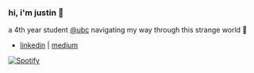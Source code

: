 ### hi, i'm justin 👋

a 4th year student [@ubc](https://www.bme.ubc.ca/) navigating my way through this strange world 💙

- [linkedin](https://www.linkedin.com/in/justinccho) | [medium](https://medium.com/@jjustinc)

[![Spotify](https://novatorem-blush.vercel.app/api/spotify)](https://open.spotify.com/user/justinlisteningtomusic123)





